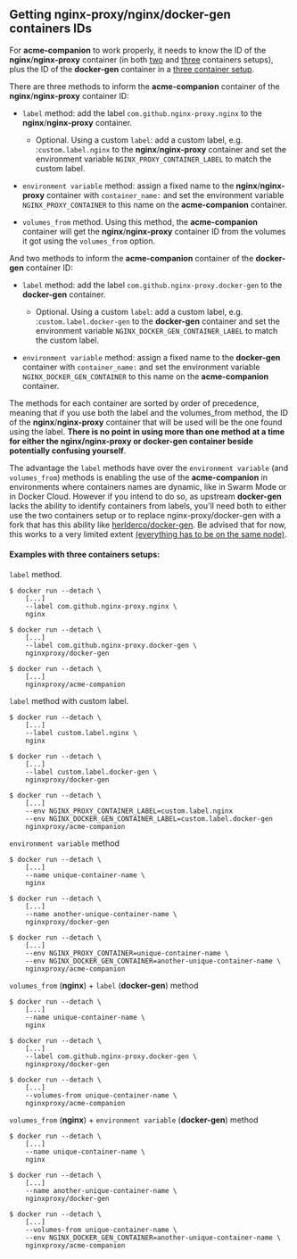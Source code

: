 ## Getting nginx-proxy/nginx/docker-gen containers IDs

For **acme-companion** to work properly, it needs to know the ID of the **nginx**/**nginx-proxy** container (in both [two](./Basic-usage.md) and [three](./Advanced-usage.md) containers setups), plus the ID of the **docker-gen** container in a [three container setup](./Advanced-usage.md).

There are three methods to inform the **acme-companion** container of the **nginx**/**nginx-proxy** container ID:

* `label` method: add the label `com.github.nginx-proxy.nginx` to the **nginx**/**nginx-proxy** container.

  * Optional. Using a custom `label`: add a custom label, e.g. :`custom.label.nginx` to the **nginx**/**nginx-proxy** container and set the environment variable `NGINX_PROXY_CONTAINER_LABEL` to match the custom label.

* `environment variable` method: assign a fixed name to the **nginx**/**nginx-proxy** container with `container_name:` and set the environment variable `NGINX_PROXY_CONTAINER` to this name on the **acme-companion** container.

* `volumes_from` method. Using this method, the **acme-companion** container will get the **nginx**/**nginx-proxy** container ID from the volumes it got using the `volumes_from` option.

And two methods to inform the **acme-companion** container of the **docker-gen** container ID:

* `label` method: add the label `com.github.nginx-proxy.docker-gen` to the **docker-gen** container.

  * Optional. Using a custom `label`: add a custom label, e.g. :`custom.label.docker-gen` to the **docker-gen** container and set the environment variable `NGINX_DOCKER_GEN_CONTAINER_LABEL` to match the custom label.

* `environment variable` method: assign a fixed name to the **docker-gen** container with `container_name:` and set the environment variable `NGINX_DOCKER_GEN_CONTAINER` to this name on the **acme-companion** container.

The methods for each container are sorted by order of precedence, meaning that if you use both the label and the volumes_from method, the ID of the **nginx**/**nginx-proxy** container that will be used will be the one found using the label. **There is no point in using more than one method at a time for either the nginx/nginx-proxy or docker-gen container beside potentially confusing yourself**.

The advantage the `label` methods have over the `environment variable` (and `volumes_from`) methods is enabling the use of the **acme-companion** in environments where containers names are dynamic, like in Swarm Mode or in Docker Cloud. However if you intend to do so, as upstream **docker-gen** lacks the ability to identify containers from labels, you'll need both to either use the two containers setup or to replace nginx-proxy/docker-gen with a fork that has this ability like [herlderco/docker-gen](https://github.com/helderco/docker-gen). Be advised that for now, this works to a very limited extent [(everything has to be on the same node)](https://github.com/nginx-proxy/acme-companion/pull/231#issuecomment-330624331).

#### Examples with three containers setups:

`label` method.
```
$ docker run --detach \
    [...]
    --label com.github.nginx-proxy.nginx \
    nginx

$ docker run --detach \
    [...]
    --label com.github.nginx-proxy.docker-gen \
    nginxproxy/docker-gen

$ docker run --detach \
    [...]
    nginxproxy/acme-companion
```

`label` method with custom label.
```
$ docker run --detach \
    [...]
    --label custom.label.nginx \
    nginx

$ docker run --detach \
    [...]
    --label custom.label.docker-gen \
    nginxproxy/docker-gen

$ docker run --detach \
    [...]
    --env NGINX_PROXY_CONTAINER_LABEL=custom.label.nginx
    --env NGINX_DOCKER_GEN_CONTAINER_LABEL=custom.label.docker-gen
    nginxproxy/acme-companion
```

`environment variable` method
```
$ docker run --detach \
    [...]
    --name unique-container-name \
    nginx

$ docker run --detach \
    [...]
    --name another-unique-container-name \
    nginxproxy/docker-gen

$ docker run --detach \
    [...]
    --env NGINX_PROXY_CONTAINER=unique-container-name \
    --env NGINX_DOCKER_GEN_CONTAINER=another-unique-container-name \
    nginxproxy/acme-companion
```

`volumes_from` (**nginx**) + `label` (**docker-gen**) method
```
$ docker run --detach \
    [...]
    --name unique-container-name \
    nginx

$ docker run --detach \
    [...]
    --label com.github.nginx-proxy.docker-gen \
    nginxproxy/docker-gen

$ docker run --detach \
    [...]
    --volumes-from unique-container-name \
    nginxproxy/acme-companion
```

`volumes_from` (**nginx**) + `environment variable` (**docker-gen**) method
```
$ docker run --detach \
    [...]
    --name unique-container-name \
    nginx

$ docker run --detach \
    [...]
    --name another-unique-container-name \
    nginxproxy/docker-gen

$ docker run --detach \
    [...]
    --volumes-from unique-container-name \
    --env NGINX_DOCKER_GEN_CONTAINER=another-unique-container-name \
    nginxproxy/acme-companion
```
